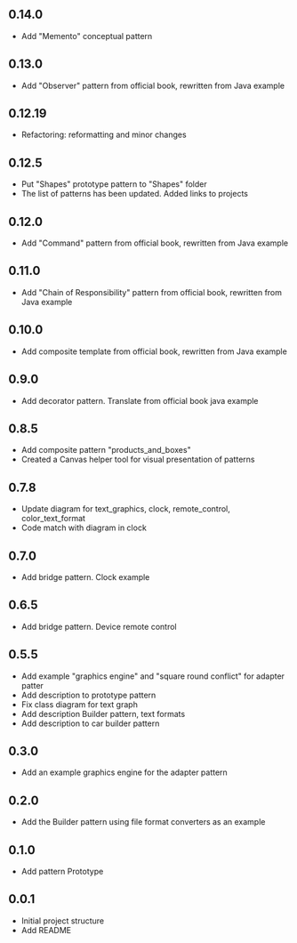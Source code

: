 ## 0.14.0
- Add "Memento" conceptual pattern

## 0.13.0
- Add "Observer" pattern from official book, rewritten from Java example

## 0.12.19
- Refactoring: reformatting and minor changes

## 0.12.5
- Put "Shapes" prototype pattern to "Shapes" folder
- The list of patterns has been updated. Added links to projects

## 0.12.0
- Add "Command" pattern from official book, rewritten from Java example

## 0.11.0
- Add "Chain of Responsibility" pattern from official book, rewritten from Java example

## 0.10.0
- Add composite template from official book, rewritten from Java example

## 0.9.0
- Add decorator pattern. Translate from official book java example

## 0.8.5
- Add composite pattern "products_and_boxes"
- Created a Canvas helper tool for visual presentation of patterns

## 0.7.8
- Update diagram for text_graphics, clock, remote_control, color_text_format
- Code match with diagram in clock

## 0.7.0
- Add bridge pattern. Clock example

## 0.6.5
- Add bridge pattern. Device remote control

## 0.5.5
- Add example "graphics engine" and "square round conflict"  for adapter patter
- Add description to prototype pattern
- Fix class diagram for text graph
- Add description Builder pattern, text formats
- Add description to car builder pattern

## 0.3.0
- Add an example graphics engine for the adapter pattern

## 0.2.0
- Add the Builder pattern using file format converters as an example

## 0.1.0
- Add pattern Prototype  
  
## 0.0.1

- Initial project structure
- Add README
